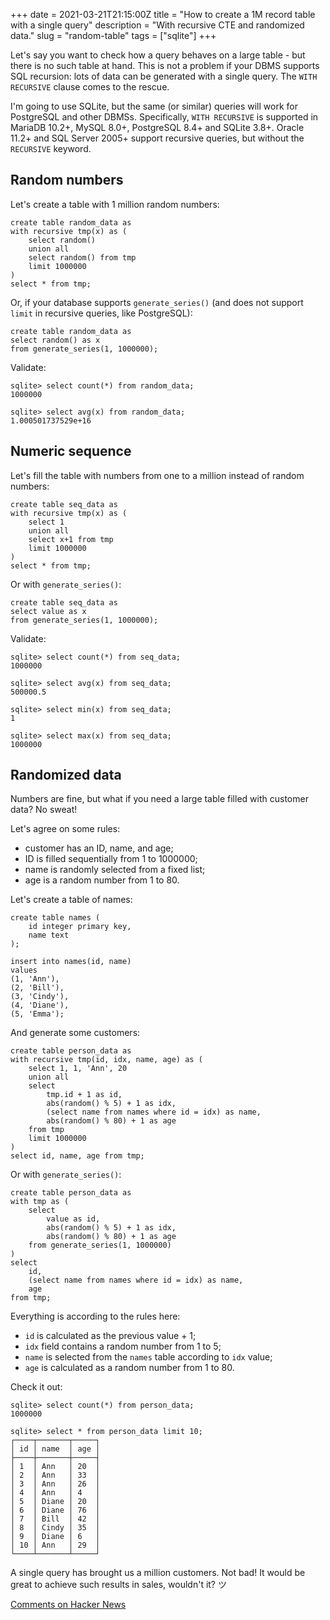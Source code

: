 +++
date = 2021-03-21T21:15:00Z
title = "How to create a 1M record table with a single query"
description = "With recursive CTE and randomized data."
slug = "random-table"
tags = ["sqlite"]
+++

Let's say you want to check how a query behaves on a large table - but there is no such table at hand. This is not a problem if your DBMS supports SQL recursion: lots of data can be generated with a single query. The `WITH RECURSIVE` clause comes to the rescue.

I'm going to use SQLite, but the same (or similar) queries will work for PostgreSQL and other DBMSs. Specifically, `WITH RECURSIVE` is supported in MariaDB 10.2+, MySQL 8.0+, PostgreSQL 8.4+ and SQLite 3.8+. Oracle 11.2+ and SQL Server 2005+ support recursive queries, but without the `RECURSIVE` keyword.

## Random numbers

Let's create a table with 1 million random numbers:

```
create table random_data as
with recursive tmp(x) as (
    select random()
    union all
    select random() from tmp
    limit 1000000
)
select * from tmp;
```

Or, if your database supports `generate_series()` (and does not support `limit` in recursive queries, like PostgreSQL):

```
create table random_data as
select random() as x
from generate_series(1, 1000000);
```

Validate:

```
sqlite> select count(*) from random_data;
1000000

sqlite> select avg(x) from random_data;
1.000501737529e+16
```

## Numeric sequence

Let's fill the table with numbers from one to a million instead of random numbers:

```
create table seq_data as
with recursive tmp(x) as (
    select 1
    union all
    select x+1 from tmp
    limit 1000000
)
select * from tmp;
```

Or with `generate_series()`:

```
create table seq_data as
select value as x
from generate_series(1, 1000000);
```

Validate:

```
sqlite> select count(*) from seq_data;
1000000

sqlite> select avg(x) from seq_data;
500000.5

sqlite> select min(x) from seq_data;
1

sqlite> select max(x) from seq_data;
1000000
```

## Randomized data

Numbers are fine, but what if you need a large table filled with customer data? No sweat!

Let's agree on some rules:

-   customer has an ID, name, and age;
-   ID is filled sequentially from 1 to 1000000;
-   name is randomly selected from a fixed list;
-   age is a random number from 1 to 80.

Let's create a table of names:

```
create table names (
    id integer primary key,
    name text
);

insert into names(id, name)
values
(1, 'Ann'),
(2, 'Bill'),
(3, 'Cindy'),
(4, 'Diane'),
(5, 'Emma');
```

And generate some customers:

```
create table person_data as
with recursive tmp(id, idx, name, age) as (
    select 1, 1, 'Ann', 20
    union all
    select
        tmp.id + 1 as id,
        abs(random() % 5) + 1 as idx,
        (select name from names where id = idx) as name,
        abs(random() % 80) + 1 as age
    from tmp
    limit 1000000
)
select id, name, age from tmp;
```

Or with `generate_series()`:

```
create table person_data as
with tmp as (
    select
        value as id,
        abs(random() % 5) + 1 as idx,
        abs(random() % 80) + 1 as age
    from generate_series(1, 1000000)
)
select
    id,
    (select name from names where id = idx) as name,
    age
from tmp;
```

Everything is according to the rules here:

-   `id` is calculated as the previous value + 1;
-   `idx` field contains a random number from 1 to 5;
-   `name` is selected from the `names` table according to `idx` value;
-   `age` is calculated as a random number from 1 to 80.

Check it out:

```
sqlite> select count(*) from person_data;
1000000

sqlite> select * from person_data limit 10;
┌────┬───────┬─────┐
│ id │ name  │ age │
├────┼───────┼─────┤
│ 1  │ Ann   │ 20  │
│ 2  │ Ann   │ 33  │
│ 3  │ Ann   │ 26  │
│ 4  │ Ann   │ 4   │
│ 5  │ Diane │ 20  │
│ 6  │ Diane │ 76  │
│ 7  │ Bill  │ 42  │
│ 8  │ Cindy │ 35  │
│ 9  │ Diane │ 6   │
│ 10 │ Ann   │ 29  │
└────┴───────┴─────┘
```

A single query has brought us a million customers. Not bad! It would be great to achieve such results in sales, wouldn't it? ツ

[Comments on Hacker News](https://news.ycombinator.com/item?id=26564168)
